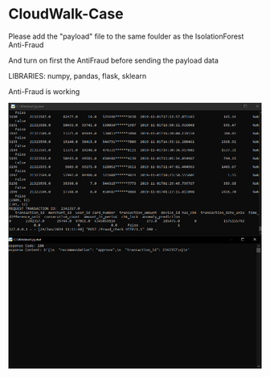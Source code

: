 # CloudWalk-Case

Please add the "payload" file to the same foulder as the IsolationForest Anti-Fraud

And turn on first the AntiFraud before sending the payload data

LIBRARIES: numpy, pandas, flask, sklearn

Anti-Fraud is working

![alt text](https://github.com/offujimori/CloudWalk-Case/blob/main/Production_AntiFraud.png)

